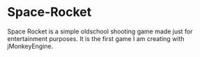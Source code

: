 Space-Rocket
============

Space Rocket is a simple oldschool shooting game made just for entertainment purposes. It is the first game I am creating with jMonkeyEngine.
